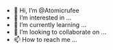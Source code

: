 - 👋 Hi, I’m @Atomicrufee
- 👀 I’m interested in ...
- 🌱 I’m currently learning ...
- 💞️ I’m looking to collaborate on ...
- 📫 How to reach me ...

<!---
Atomicrufee/Atomicrufee is a ✨ special ✨ repository because its `README.md` (this file) appears on your GitHub profile.
You can click the Preview link to take a look at your changes.
--->
